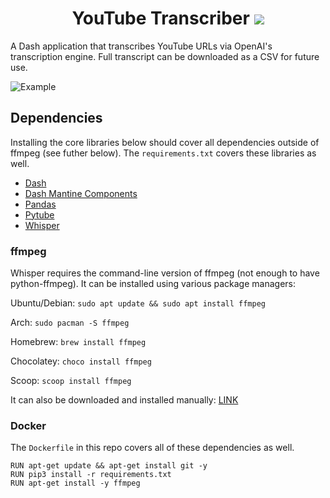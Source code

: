 <h1 align="center">
YouTube Transcriber
<img src="https://i.imgur.com/myLczH4.png">
</h1>

A Dash application that transcribes YouTube URLs via OpenAI's transcription engine. Full transcript can be downloaded as a CSV for future use. 

![Example](https://i.imgur.com/Bjq6LMc.gif)

## Dependencies

Installing the core libraries below should cover all dependencies outside of ffmpeg (see futher below). The `requirements.txt` covers these libraries as well. 

- [Dash](https://pypi.org/project/dash/)
- [Dash Mantine Components](https://pypi.org/project/dash-mantine-components/)
- [Pandas](https://pypi.org/project/pandas/)
- [Pytube](https://pypi.org/project/pytube/)
- [Whisper](https://pypi.org/project/openai-whisper/)

### ffmpeg
Whisper requires the command-line version of ffmpeg (not enough to have python-ffmpeg). It can be installed using various package managers:

Ubuntu/Debian: `sudo apt update && sudo apt install ffmpeg`

Arch: `sudo pacman -S ffmpeg`

Homebrew: `brew install ffmpeg`

Chocolatey: `choco install ffmpeg`

Scoop: `scoop install ffmpeg`

It can also be downloaded and installed manually: [LINK](https://ffmpeg.org/download.html)

### Docker
The `Dockerfile` in this repo covers all of these dependencies as well.
```
RUN apt-get update && apt-get install git -y
RUN pip3 install -r requirements.txt
RUN apt-get install -y ffmpeg
```
